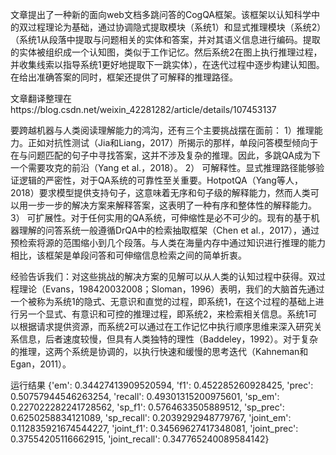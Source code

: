 

文章提出了一种新的面向web文档多跳问答的CogQA框架。该框架以认知科学中的双过程理论为基础，通过协调隐式提取模块（系统1）和显式推理模块（系统2）（系统1从段落中提取与问题相关的实体和答案，并对其语义信息进行编码。提取的实体被组织成一个认知图，类似于工作记忆。然后系统2在图上执行推理过程，并收集线索以指导系统1更好地提取下一跳实体），在迭代过程中逐步构建认知图。在给出准确答案的同时，框架还提供了可解释的推理路径。

文章翻译整理在https://blog.csdn.net/weixin_42281282/article/details/107453137

要跨越机器与人类阅读理解能力的鸿沟，还有三个主要挑战摆在面前：
1）推理能力。正如对抗性测试（Jia和Liang，2017）所揭示的那样，单段问答模型倾向于在与问题匹配的句子中寻找答案，这并不涉及复杂的推理。因此，多跳QA成为下一个需要攻克的前沿（Yang et al.，2018）。
2） 可解释性。显式推理路径能够验证逻辑的严密性，对于QA系统的可靠性至关重要。HotpotQA（Yang等人，2018）要求模型提供支持句子，这意味着无序和句子级的解释能力，然而人类可以用一步一步的解决方案来解释答案，这表明了一种有序和整体性的解释能力。
3） 可扩展性。对于任何实用的QA系统，可伸缩性是必不可少的。现有的基于机器理解的问答系统一般遵循DrQA中的检索抽取框架（Chen et al.，2017），通过预检索将源的范围缩小到几个段落。与人类在海量内存中通过知识进行推理的能力相比，该框架是单段问答和可伸缩信息检索之间的简单折衷。

经验告诉我们：对这些挑战的解决方案的见解可以从人类的认知过程中获得。双过程理论（Evans，198420032008；Sloman，1996）表明，我们的大脑首先通过一个被称为系统1的隐式、无意识和直觉的过程，即系统1，在这个过程的基础上进行另一个显式、有意识和可控的推理过程，即系统2，来检索相关信息。系统1可以根据请求提供资源，而系统2可以通过在工作记忆中执行顺序思维来深入研究关系信息，后者速度较慢，但具有人类独特的理性（Baddeley，1992）。对于复杂的推理，这两个系统是协调的，以执行快速和缓慢的思考迭代（Kahneman和Egan，2011）。



运行结果
{'em': 0.34427413909520594, 'f1': 0.452285260928425, 'prec': 0.50757944546263254, 'recall': 0.49301315200975601, 'sp_em': 0.227022282241728562, 'sp_f1': 0.5764633505889512, 'sp_prec': 0.6250258834121089, 'sp_recall': 0.2039292948779767, 'joint_em': 0.112835921674544227, 'joint_f1': 0.34569627417348081, 'joint_prec': 0.37554205116662915, 'joint_recall': 0.347765240089584142}




